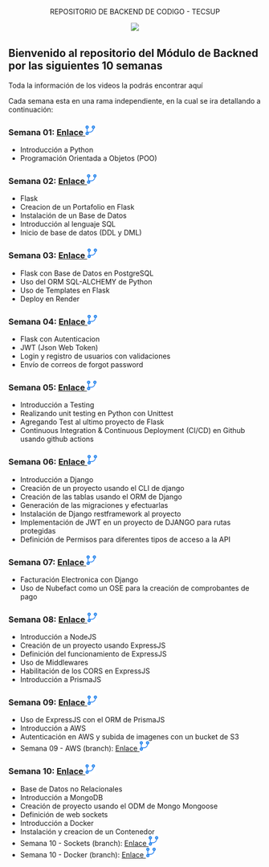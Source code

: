 <p align="center">
    REPOSITORIO DE BACKEND DE CODIGO - TECSUP
</p>

<p align="center">
    <a href= "https://codigo.edu.pe">
        <img src="https://codigo.edu.pe/wp-content/uploads/2023/06/codigo-logo-blanco.svg">
    </a>
</p>

## Bienvenido al repositorio del Módulo de Backned por las siguientes 10 semanas

Toda la información de los videos la podrás encontrar aquí

Cada semana esta en una rama independiente, en la cual se ira detallando a continuación:

### Semana 01: <a href="https://github.com/ederivero/Backend-CodiGo/tree/semana01">Enlace <img src="./assets/branch.png" width="20"></a>

- Introducción a Python
- Programación Orientada a Objetos (POO)

### Semana 02: <a href="https://github.com/ederivero/Backend-CodiGo/tree/semana02">Enlace <img src="./assets/branch.png" width="20"></a>

- Flask
- Creacion de un Portafolio en Flask
- Instalación de un Base de Datos
- Introducción al lenguaje SQL
- Inicio de base de datos (DDL y DML)

### Semana 03: <a href="https://github.com/ederivero/Backend-CodiGo/tree/semana03">Enlace <img src="./assets/branch.png" width="20"></a>

- Flask con Base de Datos en PostgreSQL
- Uso del ORM SQL-ALCHEMY de Python
- Uso de Templates en Flask
- Deploy en Render

### Semana 04: <a href="https://github.com/ederivero/Backend-CodiGo/tree/semana04">Enlace <img src="./assets/branch.png" width="20"></a>

- Flask con Autenticacion
- JWT (Json Web Token)
- Login y registro de usuarios con validaciones
- Envío de correos de forgot password

### Semana 05: <a href="https://github.com/ederivero/Backend-CodiGo/tree/semana05">Enlace <img src="./assets/branch.png" width="20"></a>

- Introducción a Testing
- Realizando unit testing en Python con Unittest
- Agregando Test al ultimo proyecto de Flask
- Continuous Integration & Continuous Deployment (CI/CD) en Github usando github actions

### Semana 06: <a href="https://github.com/ederivero/Backend-CodiGo/tree/semana06">Enlace <img src="./assets/branch.png" width="20"></a>

- Introducción a Django
- Creación de un proyecto usando el CLI de django
- Creación de las tablas usando el ORM de Django
- Generación de las migraciones y efectuarlas
- Instalación de Django restframework al proyecto
- Implementación de JWT en un proyecto de DJANGO para rutas protegidas
- Definición de Permisos para diferentes tipos de acceso a la API

### Semana 07: <a href="https://github.com/ederivero/Backend-CodiGo/tree/semana07">Enlace <img src="./assets/branch.png" width="20"></a>

- Facturación Electronica con Django
- Uso de Nubefact como un OSE para la creación de comprobantes de pago

### Semana 08: <a href="https://github.com/ederivero/Backend-CodiGo/tree/semana08">Enlace <img src="./assets/branch.png" width="20"></a>

- Introducción a NodeJS
- Creación de un proyecto usando ExpressJS
- Definición del funcionamiento de ExpressJS
- Uso de Middlewares
- Habilitación de los CORS en ExpressJS
- Introducción a PrismaJS

### Semana 09: <a href="https://github.com/ederivero/Backend-CodiGo/tree/semana09">Enlace <img src="./assets/branch.png" width="20"></a>

- Uso de ExpressJS con el ORM de PrismaJS
- Introducción a AWS
- Autenticación en AWS y subida de imagenes con un bucket de S3
- Semana 09 - AWS (branch): <a href="https://github.com/ederivero/Backend-CodiGo/tree/semana09-aws">Enlace <img src="./assets/branch.png" width="20"></a>

### Semana 10: <a href="https://github.com/ederivero/Backend-CodiGo/tree/semana10">Enlace <img src="./assets/branch.png" width="20"></a>

- Base de Datos no Relacionales
- Introducción a MongoDB
- Creación de proyecto usando el ODM de Mongo Mongoose
- Definición de web sockets
- Introducción a Docker
- Instalación y creacion de un Contenedor
- Semana 10 - Sockets (branch): <a href="https://github.com/ederivero/Backend-CodiGo/tree/semana10-sockets">Enlace <img src="./assets/branch.png" width="20"></a>
- Semana 10 - Docker (branch): <a href="https://github.com/ederivero/Backend-CodiGo/tree/semana10-docker">Enlace <img src="./assets/branch.png" width="20"></a>

